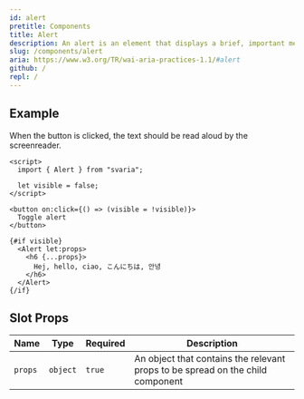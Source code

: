 ```yaml
---
id: alert
pretitle: Components
title: Alert
description: An alert is an element that displays a brief, important message in a way that attracts the user's attention without interrupting the user's task. Dynamically rendered alerts are automatically announced by most screen readers, and in some operating systems, they may trigger an alert sound. It is important to note that, at this time, screen readers do not inform users of alerts that are present on the page before page load completes.
slug: /components/alert
aria: https://www.w3.org/TR/wai-aria-practices-1.1/#alert
github: /
repl: /
---
```


<script>
  import AlertExample from "$site/components/examples/alert_example.svelte";
  import Example from "$site/components/example.svelte";
</script>

## Example

When the button is clicked, the text should be read aloud by the screenreader.

<Example value={66}>

<span slot="preview">
  <AlertExample />
</span>

```svelte
<script>
  import { Alert } from "svaria";

  let visible = false;
</script>

<button on:click={() => (visible = !visible)}>
  Toggle alert
</button>

{#if visible}
  <Alert let:props>
    <h6 {...props}>
      Hej, hello, ciao, こんにちは, 안녕
    </h6>
  </Alert>
{/if}
```

</Example>

## Slot Props

| Name    | Type     | Required | Description                                                                    |
| ------- | -------- | -------- | ------------------------------------------------------------------------------ |
| `props` | `object` | `true`   | An object that contains the relevant props to be spread on the child component |
